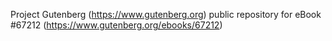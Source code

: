 Project Gutenberg (https://www.gutenberg.org) public repository for
eBook #67212 (https://www.gutenberg.org/ebooks/67212)
